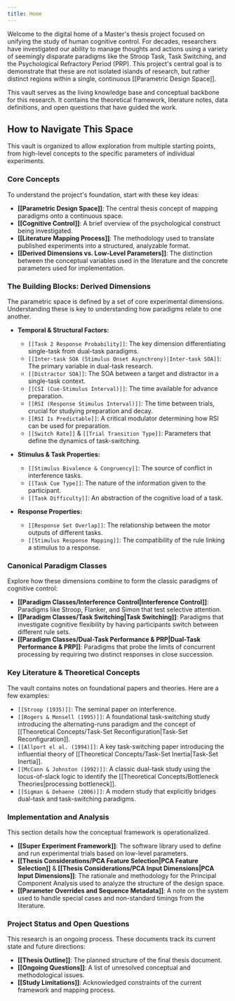 ```yaml
---
title: Home
---
```

Welcome to the digital home of a Master's thesis project focused on unifying the study of human cognitive control. For decades, researchers have investigated our ability to manage thoughts and actions using a variety of seemingly disparate paradigms like the Stroop Task, Task Switching, and the Psychological Refractory Period (PRP). This project's central goal is to demonstrate that these are not isolated islands of research, but rather distinct regions within a single, continuous [[Parametric Design Space]].

This vault serves as the living knowledge base and conceptual backbone for this research. It contains the theoretical framework, literature notes, data definitions, and open questions that have guided the work.

## How to Navigate This Space

This vault is organized to allow exploration from multiple starting points, from high-level concepts to the specific parameters of individual experiments.

### Core Concepts

To understand the project's foundation, start with these key ideas:

*   **[[Parametric Design Space]]**: The central thesis concept of mapping paradigms onto a continuous space.
*   **[[Cognitive Control]]**: A brief overview of the psychological construct being investigated.
*   **[[Literature Mapping Process]]**: The methodology used to translate published experiments into a structured, analyzable format.
*   **[[Derived Dimensions vs. Low-Level Parameters]]**: The distinction between the conceptual variables used in the literature and the concrete parameters used for implementation.

### The Building Blocks: Derived Dimensions

The parametric space is defined by a set of core experimental dimensions. Understanding these is key to understanding how paradigms relate to one another.

*   **Temporal & Structural Factors:**
    *   `[[Task 2 Response Probability]]`: The key dimension differentiating single-task from dual-task paradigms.
    *   `[[Inter-task SOA (Stimulus Onset Asynchrony)|Inter-task SOA]]`: The primary variable in dual-task research.
    *   `[[Distractor SOA]]`: The SOA between a target and distractor in a single-task context.
    *   `[[CSI (Cue-Stimulus Interval)]]`: The time available for advance preparation.
    *   `[[RSI (Response Stimulus Interval)]]`: The time between trials, crucial for studying preparation and decay.
    *   `[[RSI Is Predictable]]`: A critical modulator determining how RSI can be used for preparation.
    *   `[[Switch Rate]]` & `[[Trial Transition Type]]`: Parameters that define the dynamics of task-switching.

*   **Stimulus & Task Properties:**
    *   `[[Stimulus Bivalence & Congruency]]`: The source of conflict in interference tasks.
    *   `[[Task Cue Type]]`: The nature of the information given to the participant.
    *   `[[Task Difficulty]]`: An abstraction of the cognitive load of a task.

*   **Response Properties:**
    *   `[[Response Set Overlap]]`: The relationship between the motor outputs of different tasks.
    *   `[[Stimulus Response Mapping]]`: The compatibility of the rule linking a stimulus to a response.

### Canonical Paradigm Classes

Explore how these dimensions combine to form the classic paradigms of cognitive control:

*   **[[Paradigm Classes/Interference Control|Interference Control]]**: Paradigms like Stroop, Flanker, and Simon that test selective attention.
*   **[[Paradigm Classes/Task Switching|Task Switching]]**: Paradigms that investigate cognitive flexibility by having participants switch between different rule sets.
*   **[[Paradigm Classes/Dual-Task Performance & PRP|Dual-Task Performance & PRP]]**: Paradigms that probe the limits of concurrent processing by requiring two distinct responses in close succession.

### Key Literature & Theoretical Concepts

The vault contains notes on foundational papers and theories. Here are a few examples:

*   `[[Stroop (1935)]]`: The seminal paper on interference.
*   `[[Rogers & Monsell (1995)]]`: A foundational task-switching study introducing the alternating-runs paradigm and the concept of [[Theoretical Concepts/Task-Set Reconfiguration|Task-Set Reconfiguration]].
*   `[[Allport el al. (1994)]]`: A key task-switching paper introducing the influential theory of [[Theoretical Concepts/Task-Set Inertia|Task-Set Inertia]].
*   `[[McCann & Johnston (1992)]]`: A classic dual-task study using the locus-of-slack logic to identify the [[Theoretical Concepts/Bottleneck Theories|processing bottleneck]].
*   `[[Sigman & Dehaene (2006)]]`: A modern study that explicitly bridges dual-task and task-switching paradigms.

### Implementation and Analysis

This section details how the conceptual framework is operationalized.

*   **[[Super Experiment Framework]]**: The software library used to define and run experimental trials based on low-level parameters.
*   **[[Thesis Considerations/PCA Feature Selection|PCA Feature Selection]]** & **[[Thesis Considerations/PCA Input Dimensions|PCA Input Dimensions]]**: The rationale and methodology for the Principal Component Analysis used to analyze the structure of the design space.
*   **[[Parameter Overrides and Sequence Metadata]]**: A note on the system used to handle special cases and non-standard timings from the literature.

### Project Status and Open Questions

This research is an ongoing process. These documents track its current state and future directions:

*   **[[Thesis Outline]]**: The planned structure of the final thesis document.
*   **[[Ongoing Questions]]**: A list of unresolved conceptual and methodological issues.
*   **[[Study Limitations]]**: Acknowledged constraints of the current framework and mapping process.